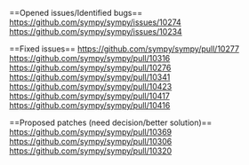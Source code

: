 ==Opened issues/Identified bugs==
https://github.com/sympy/sympy/issues/10274
https://github.com/sympy/sympy/issues/10234

==Fixed issues==
https://github.com/sympy/sympy/pull/10277
https://github.com/sympy/sympy/pull/10316
https://github.com/sympy/sympy/pull/10276
https://github.com/sympy/sympy/pull/10341
https://github.com/sympy/sympy/pull/10423
https://github.com/sympy/sympy/pull/10417
https://github.com/sympy/sympy/pull/10416

==Proposed patches (need decision/better solution)==
https://github.com/sympy/sympy/pull/10369
https://github.com/sympy/sympy/pull/10306
https://github.com/sympy/sympy/pull/10320
